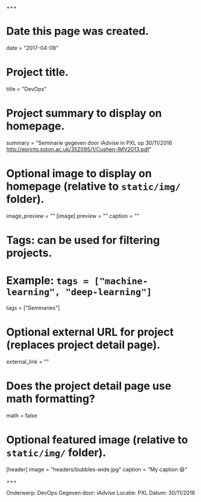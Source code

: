 +++
# Date this page was created.
date = "2017-04-08"

# Project title.
title = "DevOps"

# Project summary to display on homepage.
summary = "Seminarie gegeven door iAdvise in PXL op 30/11/2016 http://eprints.soton.ac.uk/352095/1/Cushen-IMV2013.pdf"


# Optional image to display on homepage (relative to `static/img/` folder).

image_preview = ""
[image]
preview = ""
caption = ""
# Tags: can be used for filtering projects.
# Example: `tags = ["machine-learning", "deep-learning"]`
tags = ["Seminaries"]

# Optional external URL for project (replaces project detail page).
external_link = ""

# Does the project detail page use math formatting?
math = false

# Optional featured image (relative to `static/img/` folder).
[header]
image = "headers/bubbles-wide.jpg"
caption = "My caption :smile:"

+++

Onderwerp: DevOps
Gegeven door: iAdvise
Locatie: PXL
Datum: 30/11/2016
